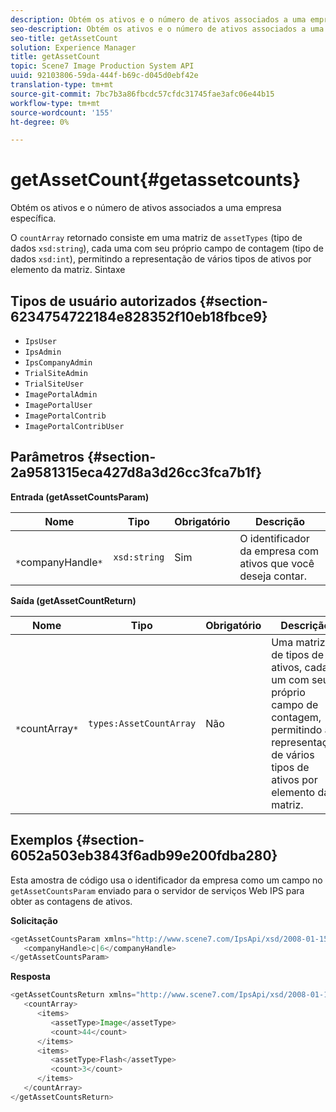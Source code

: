 ```yaml
---
description: Obtém os ativos e o número de ativos associados a uma empresa específica.
seo-description: Obtém os ativos e o número de ativos associados a uma empresa específica.
seo-title: getAssetCount
solution: Experience Manager
title: getAssetCount
topic: Scene7 Image Production System API
uuid: 92103806-59da-444f-b69c-d045d0ebf42e
translation-type: tm+mt
source-git-commit: 7bc7b3a86fbcdc57cfdc31745fae3afc06e44b15
workflow-type: tm+mt
source-wordcount: '155'
ht-degree: 0%

---
```



# getAssetCount{#getassetcounts}

Obtém os ativos e o número de ativos associados a uma empresa específica.

O `countArray` retornado consiste em uma matriz de `assetTypes` (tipo de dados `xsd:string`), cada uma com seu próprio campo de contagem (tipo de dados `xsd:int`), permitindo a representação de vários tipos de ativos por elemento da matriz.
Sintaxe

## Tipos de usuário autorizados {#section-6234754722184e828352f10eb18fbce9}

* `IpsUser`
* `IpsAdmin`
* `IpsCompanyAdmin`
* `TrialSiteAdmin`
* `TrialSiteUser`
* `ImagePortalAdmin`
* `ImagePortalUser`
* `ImagePortalContrib`
* `ImagePortalContribUser`

## Parâmetros {#section-2a9581315eca427d8a3d26cc3fca7b1f}

**Entrada (getAssetCountsParam)**

| Nome | Tipo | Obrigatório | Descrição |
|---|---|---|---|
| ` *`companyHandle`*` | `xsd:string` | Sim | O identificador da empresa com ativos que você deseja contar. |

**Saída (getAssetCountReturn)**

| Nome | Tipo | Obrigatório | Descrição |
|---|---|---|---|
| ` *`countArray`*` | `types:AssetCountArray` | Não | Uma matriz de tipos de ativos, cada um com seu próprio campo de contagem, permitindo a representação de vários tipos de ativos por elemento da matriz. |

## Exemplos {#section-6052a503eb3843f6adb99e200fdba280}

Esta amostra de código usa o identificador da empresa como um campo no `getAssetCountsParam` enviado para o servidor de serviços Web IPS para obter as contagens de ativos.

**Solicitação**

```java
<getAssetCountsParam xmlns="http://www.scene7.com/IpsApi/xsd/2008-01-15">
   <companyHandle>c|6</companyHandle>
</getAssetCountsParam>
```

**Resposta**

```java
<getAssetCountsReturn xmlns="http://www.scene7.com/IpsApi/xsd/2008-01-15">
   <countArray>
      <items>
         <assetType>Image</assetType>
         <count>44</count>
      </items>
      <items>
         <assetType>Flash</assetType>
         <count>3</count>
      </items>
   </countArray>
</getAssetCountsReturn>
```

